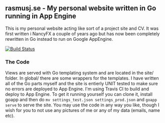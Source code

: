 ## rasmusj.se - My personal website written in Go running in App Engine
This is my personal website acting like sort of a project site and CV. It was first written i NancyFX a couple of years ago but has now been completely rewritten in Go instead to run on Google AppEngine. 

[![Build Status](https://travis-ci.org/rasmusj-se/rasmusj.se.svg?branch=master)](https://travis-ci.org/rasmusj-se/rasmusj.se)

### The Code
Views are served with Go templating system and are located in the site/ folder. In global/ there are some wrappers for the templates. I have written all of the Go parts myself and the site is entierly UNIT tested to make sure no errors are deployed to App Engine. I'm using Travis CI to build and deploy to App Engine. To get it running yourself you can clone it, install goapp and then do `mv settings_test.json settings_prod.json` and `goapp serve` to serve the site. You may use the code in any way you like, though I wish for you to not use any pictures of me or any of my data (emails, name etc).